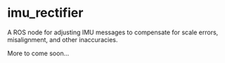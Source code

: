 # imu_rectifier
A ROS node for adjusting IMU messages to compensate for scale errors, misalignment, and other inaccuracies.

More to come soon...
